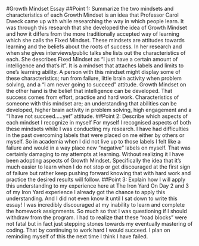 #Growth Mindset Essay
##Point 1: Summarize the two mindsets and characteristics of each
Growth Mindset is an idea that Professor Carol Dweck came up with while researching the way in which people learn. It was through this research that she developed the idea of Growth Mindset and how it differs from the more traditionally accepted way of learning which she calls the Fixed Mindset. These mindsets are attitudes towards learning and the beliefs about the roots of success. In her research and when she gives interviews/public talks she lists out the characteristics of each.
She describes Fixed Mindset as “I just have a certain amount of intelligence and that’s it”. It is a mindset that attaches labels and limits to one’s learning ability. A person with this mindset might display some of these characteristics; run from failure, little brain activity when problem solving, and a “I am never going to succeed” attitude. Growth Mindset on the other hand is the belief that intelligence can be developed. That success comes from effort, practice and hard work. Characteristics of someone with this mindset are; an understanding that abilities can be developed, higher brain activity in problem solving, high engagement and a “I have not succeed…..yet” attitude.
##Point 2: Describe which aspects of each mindset I recognize in myself
For myself I recognised aspects of both these mindsets while I was conducting my research. I have had difficulties in the past overcoming labels that were placed on me either by others or myself. So in academia when I did not live up to those labels I felt like a failure and would in a way place new “negative” labels on myself. That was certainly damaging to my attempts at learning.
Without realizing it I have been adopting aspects of Growth Mindset. Specifically the idea that it’s much easier to learn when I do not stop or get discouraged at the first sign of failure but rather keep pushing forward knowing that with hard work and practice the desired results will follow.
##Point 3: Explain how I will apply this understanding to my experience here at The Iron Yard
On Day 2 and 3 of my Iron Yard experience I already got the chance to apply this understanding. And I did not even know it until I sat down to write this essay! I was incredibly discouraged  at my inability to learn and complete the homework assignments. So much so that I was questioning if I should withdraw from the program. I had to realize that these “road blocks” were not fatal but in fact just stepping stones towards my eventually mastering of coding. That by continuing to work hard I would succeed. I plan on reminding myself of this the next time I think I have failed.
